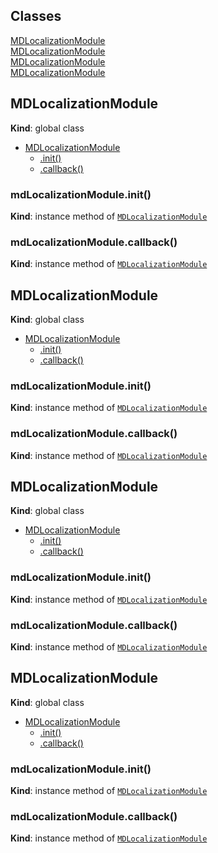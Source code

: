 ## Classes

<dl>
<dt><a href="#MDLocalizationModule">MDLocalizationModule</a></dt>
<dd></dd>
<dt><a href="#MDLocalizationModule">MDLocalizationModule</a></dt>
<dd></dd>
<dt><a href="#MDLocalizationModule">MDLocalizationModule</a></dt>
<dd></dd>
<dt><a href="#MDLocalizationModule">MDLocalizationModule</a></dt>
<dd></dd>
</dl>

<a name="MDLocalizationModule"></a>

## MDLocalizationModule
**Kind**: global class  

* [MDLocalizationModule](#MDLocalizationModule)
    * [.init()](#MDLocalizationModule+init)
    * [.callback()](#MDLocalizationModule+callback)

<a name="MDLocalizationModule+init"></a>

### mdLocalizationModule.init()
**Kind**: instance method of [<code>MDLocalizationModule</code>](#MDLocalizationModule)  
<a name="MDLocalizationModule+callback"></a>

### mdLocalizationModule.callback()
**Kind**: instance method of [<code>MDLocalizationModule</code>](#MDLocalizationModule)  
<a name="MDLocalizationModule"></a>

## MDLocalizationModule
**Kind**: global class  

* [MDLocalizationModule](#MDLocalizationModule)
    * [.init()](#MDLocalizationModule+init)
    * [.callback()](#MDLocalizationModule+callback)

<a name="MDLocalizationModule+init"></a>

### mdLocalizationModule.init()
**Kind**: instance method of [<code>MDLocalizationModule</code>](#MDLocalizationModule)  
<a name="MDLocalizationModule+callback"></a>

### mdLocalizationModule.callback()
**Kind**: instance method of [<code>MDLocalizationModule</code>](#MDLocalizationModule)  
<a name="MDLocalizationModule"></a>

## MDLocalizationModule
**Kind**: global class  

* [MDLocalizationModule](#MDLocalizationModule)
    * [.init()](#MDLocalizationModule+init)
    * [.callback()](#MDLocalizationModule+callback)

<a name="MDLocalizationModule+init"></a>

### mdLocalizationModule.init()
**Kind**: instance method of [<code>MDLocalizationModule</code>](#MDLocalizationModule)  
<a name="MDLocalizationModule+callback"></a>

### mdLocalizationModule.callback()
**Kind**: instance method of [<code>MDLocalizationModule</code>](#MDLocalizationModule)  
<a name="MDLocalizationModule"></a>

## MDLocalizationModule
**Kind**: global class  

* [MDLocalizationModule](#MDLocalizationModule)
    * [.init()](#MDLocalizationModule+init)
    * [.callback()](#MDLocalizationModule+callback)

<a name="MDLocalizationModule+init"></a>

### mdLocalizationModule.init()
**Kind**: instance method of [<code>MDLocalizationModule</code>](#MDLocalizationModule)  
<a name="MDLocalizationModule+callback"></a>

### mdLocalizationModule.callback()
**Kind**: instance method of [<code>MDLocalizationModule</code>](#MDLocalizationModule)  
